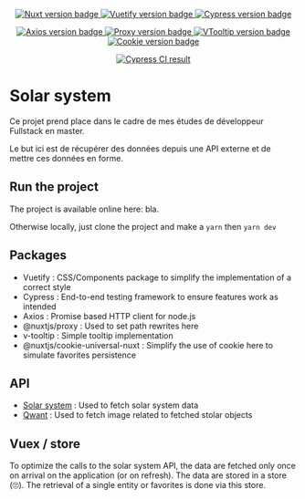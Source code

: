 <p align="center">
  <a href="https://nuxtjs.org/" target="_blank">
    <img src="https://img.shields.io/badge/Nuxt-2.15.3-brightgreen" alt="Nuxt version badge" />
  </a>
  <a href="https://vuetifyjs.com/" target="_blank">
    <img src="https://img.shields.io/badge/Vuetify-1.11.3-blue" alt="Vuetify version badge" />
  </a>
  <a href="https://www.cypress.io/" target="_blank">
    <img src="https://img.shields.io/badge/Cypress-6.8.0-brightgreen" alt="Cypress version badge" />
  </a>
</p>

<p align="center">
  <a href="https://axios.nuxtjs.org/" target="_blank">
    <img src="https://img.shields.io/badge/Axios-5.13.1-brightgreen" alt="Axios version badge" />
  </a>
  <a href="https://github.com/nuxt-community/proxy-module" target="_blank">
    <img src="https://img.shields.io/badge/@nuxtjs/proxy-2.1.0-brightgreen" alt="Proxy version badge" />
  </a>
  <a href="https://akryum.github.io/v-tooltip/#/" target="_blank">
    <img src="https://img.shields.io/badge/VTooltip-2.1.3-brightgreen" alt="VTooltip version badge" />
  </a>
  <a href="https://github.com/microcipcip/cookie-universal/tree/master/packages/cookie-universal-nuxt" target="_blank">
    <img src="https://img.shields.io/badge/@nuxtjs/CookieUniversalNuxt-2.1.4-brightgreen" alt="Cookie version badge" />
  </a>
</p>


<p align="center">
  <a href="https://github.com/mathieucollet/solarsystem/actions/workflows/ci.yml" target="_blank">
    <img src="https://github.com/mathieucollet/solarsystem/actions/workflows/ci.yml/badge.svg" alt="Cypress CI result" />
  </a>
</p>

# Solar system

Ce projet prend place dans le cadre de mes études de développeur Fullstack en master.

Le but ici est de récupérer des données depuis une API externe et de mettre ces données en forme.

## Run the project
The project is available online here: bla.

Otherwise locally, just clone the project and make a `yarn` then `yarn dev`

## Packages
- Vuetify : CSS/Components package to simplify the implementation of a correct style
- Cypress : End-to-end testing framework to ensure features work as intended
- Axios : Promise based HTTP client for node.js
- @nuxtjs/proxy : Used to set path rewrites here
- v-tooltip : Simple tooltip implementation
- @nuxtjs/cookie-universal-nuxt : Simplify the use of cookie here to simulate favorites persistence

## API
- [Solar system](https://api.le-systeme-solaire.net/) : Used to fetch solar system data
- [Qwant](https://api.qwant.com/api/search/images?count=1&t=images&safesearch=1&uiv=4&r=US&size=large&q=astronomical+planet+) : Used to fetch image related to fetched stolar objects

## Vuex / store
To optimize the calls to the solar system API, the data are fetched only once on arrival on the application (or on refresh). The data are stored in a store (🙄). The retrieval of a single entity or favorites is done via this store.
